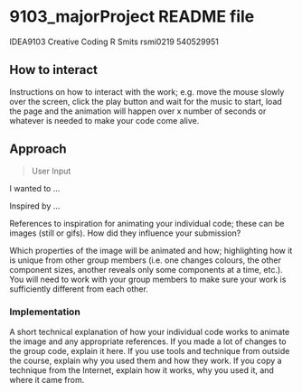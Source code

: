 # 9103_majorProject README file
IDEA9103 Creative Coding R Smits
rsmi0219
540529951

## How to interact
Instructions on how to interact with the work; e.g. move the mouse slowly over the screen, click the play button and wait for the music to start, load the page and the animation will happen over x number of seconds or whatever is needed to make your code come alive.

## Approach

> User Input

I wanted to ...

Inspired by ...


References to inspiration for animating your individual code; these can be images (still or gifs). How did they influence your submission?

Which properties of the image will be animated and how; highlighting how it is unique from other group members (i.e. one changes colours, the other component sizes, another reveals only some components at a time, etc.). You will need to work with your group members to make sure your work is sufficiently different from each other.

### Implementation


A short technical explanation of how your individual code works to animate the image and any appropriate references.
If you made a lot of changes to the group code, explain it here.
If you use tools and technique from outside the course, explain why you used them and how they work.
If you copy a technique from the Internet, explain how it works, why you used it, and where it came from.